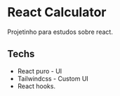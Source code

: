 # React Calculator

Projetinho para estudos sobre react.

## Techs

- React puro - UI
- Tailwindcss - Custom UI
- React hooks.
